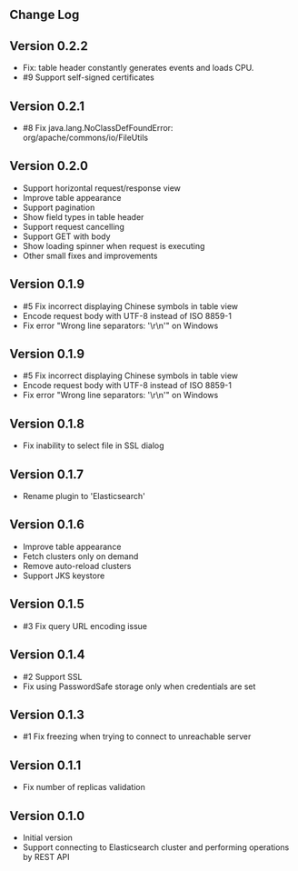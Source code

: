Change Log
----------
## Version 0.2.2
- Fix: table header constantly generates events and loads CPU.
- \#9 Support self-signed certificates


## Version 0.2.1
- \#8 Fix java.lang.NoClassDefFoundError: org/apache/commons/io/FileUtils


## Version 0.2.0
- Support horizontal request/response view
- Improve table appearance
- Support pagination
- Show field types in table header 
- Support request cancelling
- Support GET with body
- Show loading spinner when request is executing
- Other small fixes and improvements


## Version 0.1.9
- \#5 Fix incorrect displaying Chinese symbols in table view
- Encode request body with UTF-8 instead of ISO 8859-1
- Fix error "Wrong line separators: '\r\n'" on Windows 


## Version 0.1.9
- \#5 Fix incorrect displaying Chinese symbols in table view
- Encode request body with UTF-8 instead of ISO 8859-1
- Fix error "Wrong line separators: '\r\n'" on Windows 


## Version 0.1.8
- Fix inability to select file in SSL dialog


## Version 0.1.7
- Rename plugin to 'Elasticsearch'


## Version 0.1.6
- Improve table appearance
- Fetch clusters only on demand
- Remove auto-reload clusters
- Support JKS keystore


## Version 0.1.5
- \#3 Fix query URL encoding issue


## Version 0.1.4
- \#2 Support SSL
- Fix using PasswordSafe storage only when credentials are set


## Version 0.1.3
- \#1 Fix freezing when trying to connect to unreachable server


## Version 0.1.1
- Fix number of replicas validation


## Version 0.1.0
- Initial version
- Support connecting to Elasticsearch cluster and performing operations by REST API